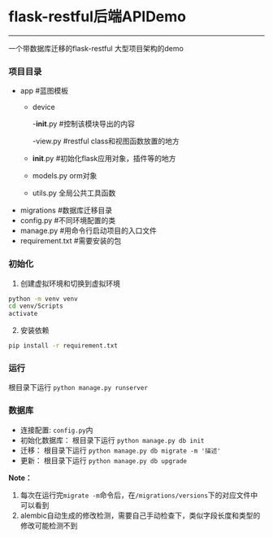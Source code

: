 # flask-restful后端APIDemo
---
一个带数据库迁移的flask-restful 大型项目架构的demo

### 项目目录
- app #蓝图模板
  - device
    
    -__init__.py #控制该模块导出的内容 
    
    -view.py #restful class和视图函数放置的地方
  - __init__.py #初始化flask应用对象，插件等的地方
  - models.py orm对象
  - utils.py 全局公共工具函数
- migrations #数据库迁移目录
- config.py #不同环境配置的类
- manage.py #用命令行启动项目的入口文件
- requirement.txt #需要安装的包
### 初始化
  1. 创建虚拟环境和切换到虚拟环境
  ```bash
  python -m venv venv
  cd venv/Scripts
  activate
  ```
  2. 安装依赖
  ```bash
  pip install -r requirement.txt
  ```
### 运行
根目录下运行 `python manage.py runserver`

### 数据库

- 连接配置: `config.py`内
- 初始化数据库： 根目录下运行 `python manage.py db init`
- 迁移： 根目录下运行 `python manage.py db migrate -m '描述'`
- 更新： 根目录下运行 `python manage.py db upgrade`

**Note：**
1. 每次在运行完`migrate -m`命令后，在`/migrations/versions`下的对应文件中可以看到
2. alembic自动生成的修改检测，需要自己手动检查下，类似字段长度和类型的修改可能检测不到








